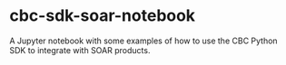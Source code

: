 # cbc-sdk-soar-notebook
A Jupyter notebook with some examples of how to use the CBC Python SDK to integrate with SOAR products.
